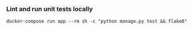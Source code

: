 ### Lint and run unit tests locally
```
docker-compose run app --rm sh -c "python manage.py test && flake8" 
```